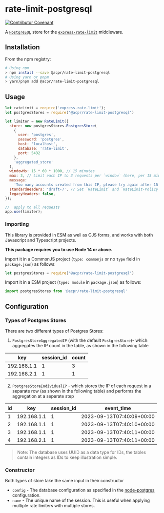 # rate-limit-postgresql

[![Contributor Covenant](https://img.shields.io/badge/Contributor%20Covenant-2.1-4baaaa.svg)](code_of_conduct.md)

A [`PostgreSQL`](https://www.postgresql.org/) store for the [`express-rate-limit`](https://github.com/nfriedly/express-rate-limit) middleware.

## Installation

From the npm registry:

```sh
# Using npm
> npm install --save @acpr/rate-limit-postgresql
# Using yarn or pnpm
> yarn/pnpm add @acpr/rate-limit-postgresql
```

## Usage

```js
let rateLimit = require('express-rate-limit');
let postgresStores = require('@acpr/rate-limit-postgresql')

let limiter = new RateLimit({
  store: new postgresStores.PostgresStore(
    {
      user: 'postgres',
      password: 'postgres',
      host: 'localhost',
      database: 'rate-limit',
      port: 5432
    },
    'aggregated_store'
  ),
  windowMs: 15 * 60 * 1000, // 15 minutes
  max: 3, // Limit each IP to 3 requests per `window` (here, per 15 minutes)
  message:
    'Too many accounts created from this IP, please try again after 15 minutes',
  standardHeaders: 'draft-7', // Set `RateLimit` and `RateLimit-Policy`` headers
  legacyHeaders: false,
});

//  apply to all requests
app.use(limiter);
```


### Importing

This library is provided in ESM as well as CJS forms, and works with both Javascript and Typescript projects.

**This package requires you to use Node 14 or above.**

Import it in a CommonJS project (`type: commonjs` or no `type` field in `package.json`) as follows:

```ts
let postgresStores = require('@acpr/rate-limit-postgresql')
```

Import it in a ESM project (`type: module` in `package.json`) as follows:

```ts
import postgresStores from '@acpr/rate-limit-postgresql'
```


## Configuration

### Types of Postgres Stores
There are two different types of Postgres Stores:
1. `PostgresStoreAggregatedIP` (with the default `PostgresStore`)- which aggregates the IP count in the table, as shown in the following table 

| key         | session_id | count |
|-------------|------------|-------|
| 192.168.1.1 | 1          | 3     |
| 192.168.2.1 | 1          | 1     |


2. `PostgresStoreIndividualIP` - which stores the IP of each request in a separate row (as shown in the following table) and performs the aggregation at a separate step

| id | key         | session_id | event_time                |
|----|-------------|------------|---------------------------|
| 1  | 192.168.1.1 | 1          | 2023-09-13T07:40:09+00:00 |
| 2  | 192.168.1.1 | 1          | 2023-09-13T07:40:10+00:00 |
| 3  | 192.168.1.1 | 1          | 2023-09-13T07:40:11+00:00 |
| 4  | 192.168.2.1 | 1          | 2023-09-13T07:40:11+00:00 |

> Note: The database uses UUID as a data type for IDs, the tables contain integers as IDs to keep illustration simple.

### Constructor

Both types of store take the same input in their constructor 
- `config` - The database configuration as specified in the [node-postgres](https://node-postgres.com/apis/client) configuration.
- `name` - The unique name of the session. This is useful when applying multiple rate limiters with multiple stores.